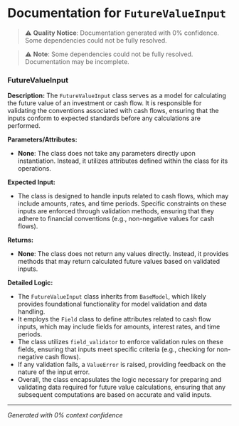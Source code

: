 # Documentation for `FutureValueInput`

> ⚠️ **Quality Notice**: Documentation generated with 0% confidence. Some dependencies could not be fully resolved.


> ⚠️ **Note**: Some dependencies could not be fully resolved. Documentation may be incomplete.
### FutureValueInput

**Description:**
The `FutureValueInput` class serves as a model for calculating the future value of an investment or cash flow. It is responsible for validating the conventions associated with cash flows, ensuring that the inputs conform to expected standards before any calculations are performed.

**Parameters/Attributes:**
- **None**: The class does not take any parameters directly upon instantiation. Instead, it utilizes attributes defined within the class for its operations.

**Expected Input:**
- The class is designed to handle inputs related to cash flows, which may include amounts, rates, and time periods. Specific constraints on these inputs are enforced through validation methods, ensuring that they adhere to financial conventions (e.g., non-negative values for cash flows).

**Returns:**
- **None**: The class does not return any values directly. Instead, it provides methods that may return calculated future values based on validated inputs.

**Detailed Logic:**
- The `FutureValueInput` class inherits from `BaseModel`, which likely provides foundational functionality for model validation and data handling.
- It employs the `Field` class to define attributes related to cash flow inputs, which may include fields for amounts, interest rates, and time periods.
- The class utilizes `field_validator` to enforce validation rules on these fields, ensuring that inputs meet specific criteria (e.g., checking for non-negative cash flows).
- If any validation fails, a `ValueError` is raised, providing feedback on the nature of the input error.
- Overall, the class encapsulates the logic necessary for preparing and validating data required for future value calculations, ensuring that any subsequent computations are based on accurate and valid inputs.

---
*Generated with 0% context confidence*
